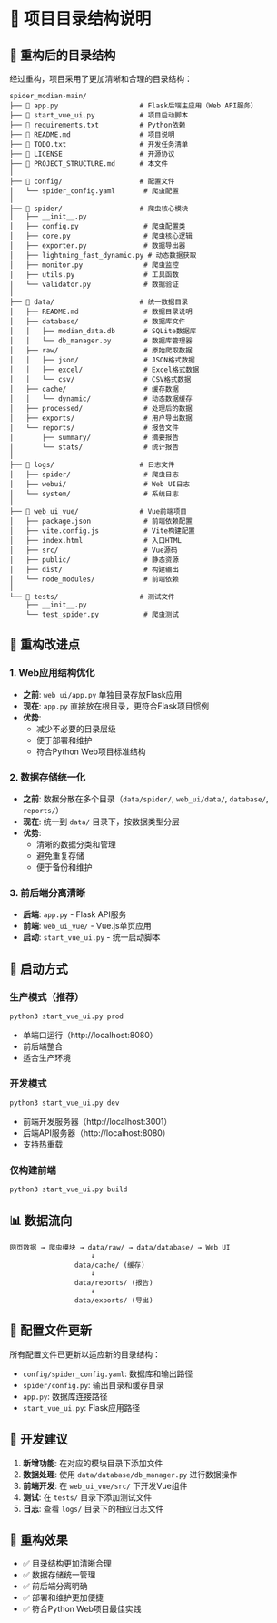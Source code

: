# 📁 项目目录结构说明

## 🎯 重构后的目录结构

经过重构，项目采用了更加清晰和合理的目录结构：

```
spider_modian-main/
├── 📄 app.py                    # Flask后端主应用（Web API服务）
├── 📄 start_vue_ui.py           # 项目启动脚本
├── 📄 requirements.txt          # Python依赖
├── 📄 README.md                 # 项目说明
├── 📄 TODO.txt                  # 开发任务清单
├── 📄 LICENSE                   # 开源协议
├── 📄 PROJECT_STRUCTURE.md      # 本文件
│
├── 📁 config/                   # 配置文件
│   └── spider_config.yaml       # 爬虫配置
│
├── 📁 spider/                   # 爬虫核心模块
│   ├── __init__.py
│   ├── config.py                # 爬虫配置类
│   ├── core.py                  # 爬虫核心逻辑
│   ├── exporter.py              # 数据导出器
│   ├── lightning_fast_dynamic.py # 动态数据获取
│   ├── monitor.py               # 爬虫监控
│   ├── utils.py                 # 工具函数
│   └── validator.py             # 数据验证
│
├── 📁 data/                     # 统一数据目录
│   ├── README.md                # 数据目录说明
│   ├── database/                # 数据库文件
│   │   ├── modian_data.db       # SQLite数据库
│   │   └── db_manager.py        # 数据库管理器
│   ├── raw/                     # 原始爬取数据
│   │   ├── json/                # JSON格式数据
│   │   ├── excel/               # Excel格式数据
│   │   └── csv/                 # CSV格式数据
│   ├── cache/                   # 缓存数据
│   │   └── dynamic/             # 动态数据缓存
│   ├── processed/               # 处理后的数据
│   ├── exports/                 # 用户导出数据
│   └── reports/                 # 报告文件
│       ├── summary/             # 摘要报告
│       └── stats/               # 统计报告
│
├── 📁 logs/                     # 日志文件
│   ├── spider/                  # 爬虫日志
│   ├── webui/                   # Web UI日志
│   └── system/                  # 系统日志
│
├── 📁 web_ui_vue/               # Vue前端项目
│   ├── package.json             # 前端依赖配置
│   ├── vite.config.js           # Vite构建配置
│   ├── index.html               # 入口HTML
│   ├── src/                     # Vue源码
│   ├── public/                  # 静态资源
│   ├── dist/                    # 构建输出
│   └── node_modules/            # 前端依赖
│
└── 📁 tests/                    # 测试文件
    ├── __init__.py
    └── test_spider.py           # 爬虫测试
```

## 🔄 重构改进点

### 1. **Web应用结构优化**
- **之前**: `web_ui/app.py` 单独目录存放Flask应用
- **现在**: `app.py` 直接放在根目录，更符合Flask项目惯例
- **优势**: 
  - 减少不必要的目录层级
  - 便于部署和维护
  - 符合Python Web项目标准结构

### 2. **数据存储统一化**
- **之前**: 数据分散在多个目录（`data/spider/`, `web_ui/data/`, `database/`, `reports/`）
- **现在**: 统一到 `data/` 目录下，按数据类型分层
- **优势**:
  - 清晰的数据分类和管理
  - 避免重复存储
  - 便于备份和维护

### 3. **前后端分离清晰**
- **后端**: `app.py` - Flask API服务
- **前端**: `web_ui_vue/` - Vue.js单页应用
- **启动**: `start_vue_ui.py` - 统一启动脚本

## 🚀 启动方式

### 生产模式（推荐）
```bash
python3 start_vue_ui.py prod
```
- 单端口运行（http://localhost:8080）
- 前后端整合
- 适合生产环境

### 开发模式
```bash
python3 start_vue_ui.py dev
```
- 前端开发服务器（http://localhost:3001）
- 后端API服务器（http://localhost:8080）
- 支持热重载

### 仅构建前端
```bash
python3 start_vue_ui.py build
```

## 📊 数据流向

```
网页数据 → 爬虫模块 → data/raw/ → data/database/ → Web UI
                    ↓
                data/cache/ (缓存)
                    ↓
                data/reports/ (报告)
                    ↓
                data/exports/ (导出)
```

## 🔧 配置文件更新

所有配置文件已更新以适应新的目录结构：

- `config/spider_config.yaml`: 数据库和输出路径
- `spider/config.py`: 输出目录和缓存目录
- `app.py`: 数据库连接路径
- `start_vue_ui.py`: Flask应用路径

## 📝 开发建议

1. **新增功能**: 在对应的模块目录下添加文件
2. **数据处理**: 使用 `data/database/db_manager.py` 进行数据操作
3. **前端开发**: 在 `web_ui_vue/src/` 下开发Vue组件
4. **测试**: 在 `tests/` 目录下添加测试文件
5. **日志**: 查看 `logs/` 目录下的相应日志文件

## 🎉 重构效果

- ✅ 目录结构更加清晰合理
- ✅ 数据存储统一管理
- ✅ 前后端分离明确
- ✅ 部署和维护更加便捷
- ✅ 符合Python Web项目最佳实践
